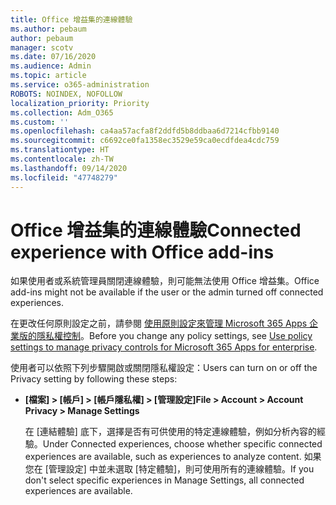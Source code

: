 ```yaml
---
title: Office 增益集的連線體驗
ms.author: pebaum
author: pebaum
manager: scotv
ms.date: 07/16/2020
ms.audience: Admin
ms.topic: article
ms.service: o365-administration
ROBOTS: NOINDEX, NOFOLLOW
localization_priority: Priority
ms.collection: Adm_O365
ms.custom: ''
ms.openlocfilehash: ca4aa57acfa8f2ddfd5b8ddbaa6d7214cfbb9140
ms.sourcegitcommit: c6692ce0fa1358ec3529e59ca0ecdfdea4cdc759
ms.translationtype: HT
ms.contentlocale: zh-TW
ms.lasthandoff: 09/14/2020
ms.locfileid: "47748279"
---
```

# <a name="connected-experience-with-office-add-ins"></a><span data-ttu-id="09406-102">Office 增益集的連線體驗</span><span class="sxs-lookup"><span data-stu-id="09406-102">Connected experience with Office add-ins</span></span>

<span data-ttu-id="09406-103">如果使用者或系統管理員關閉連線體驗，則可能無法使用 Office 增益集。</span><span class="sxs-lookup"><span data-stu-id="09406-103">Office add-ins might not be available if the user or the admin turned off connected experiences.</span></span>

<span data-ttu-id="09406-104">在更改任何原則設定之前，請參閱 [使用原則設定來管理 Microsoft 365 Apps 企業版的隱私權控制](https://docs.microsoft.com/deployoffice/privacy/manage-privacy-controls)。</span><span class="sxs-lookup"><span data-stu-id="09406-104">Before you change any policy settings, see [Use policy settings to manage privacy controls for Microsoft 365 Apps for enterprise](https://docs.microsoft.com/deployoffice/privacy/manage-privacy-controls).</span></span>

<span data-ttu-id="09406-105">使用者可以依照下列步驟開啟或關閉隱私權設定：</span><span class="sxs-lookup"><span data-stu-id="09406-105">Users can turn on or off the Privacy setting by following these steps:</span></span>

- <span data-ttu-id="09406-106">**[檔案] > [帳戶] > [帳戶隱私權] > [管理設定]**</span><span class="sxs-lookup"><span data-stu-id="09406-106">**File > Account > Account Privacy > Manage Settings**</span></span> 

    <span data-ttu-id="09406-107">在 [連結體驗] 底下，選擇是否有可供使用的特定連線體驗，例如分析內容的經驗。</span><span class="sxs-lookup"><span data-stu-id="09406-107">Under Connected experiences, choose whether specific connected experiences are available, such as experiences to analyze content.</span></span> <span data-ttu-id="09406-108">如果您在 [管理設定] 中並未選取 [特定體驗]，則可使用所有的連線體驗。</span><span class="sxs-lookup"><span data-stu-id="09406-108">If you don't select specific experiences in Manage Settings, all connected experiences are available.</span></span>
